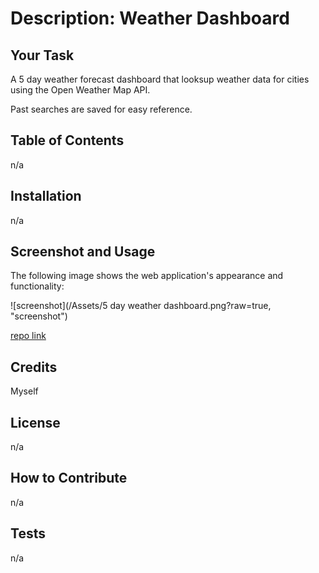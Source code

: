 # Description: Weather Dashboard

## Your Task

A 5 day weather forecast dashboard that looksup weather data for cities using the Open Weather Map API.

Past searches are saved for easy reference.



## Table of Contents

n/a

## Installation

n/a

## Screenshot and Usage

The following image shows the web application's appearance and functionality:

![screenshot](/Assets/5 day weather dashboard.png?raw=true, "screenshot")

[repo link](https://github.com/kcl20/6-Weather-Dashboard)

## Credits

Myself

## License

n/a

## How to Contribute

n/a

## Tests

n/a